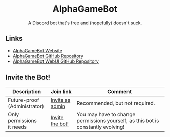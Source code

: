 <h1 align="center">AlphaGameBot</h1>
<p align="center">A Discord bot that's free and (hopefully) doesn't suck.</p>

## Links
* [AlphaGameBot Website](https://alphagame.dev/alphagamebot)
* [AlphaGameBot GitHub Repository](https://github.com/AlphaGameBot/AlphaGameBot)
* [AlphaGameBot WebUI GitHub Repository](https://github.com/AlphaGameBot/WebUI)

## Invite the Bot!

<table>
  <thead>
    <tr>
      <th>Description</th>
      <th>Join link</th>
      <th>Comment</th>
    </tr>
  </thead>
  <tbody>
    <tr>
      <td>Future-proof<br />(Administrator)</td>
      <td><a href="https://discord.com/api/oauth2/authorize?client_id=946533554953809930&amp;permissions=8&amp;scope=bot">Invite as admin</a></td>
      <td>Recommended, but not required.</td>
    </tr>
    <tr>
      <td>Only permissions<br />it needs</td>
      <td><a href="https://discord.com/api/oauth2/authorize?client_id=946533554953809930&amp;permissions=39859552415312&amp;scope=bot">Invite the bot!</a></td>
      <td>You may have to change permissions yourself, as this bot is constantly evolving!</td>
    </tr>
  </tbody>
</table>
